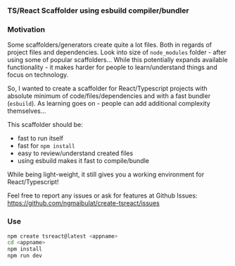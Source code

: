 ### TS/React Scaffolder using esbuild compiler/bundler


### Motivation
Some scaffolders/generators create quite a lot files. Both in regards of project files and dependencies.
Look into size of `node_modules` folder - after using some of popular scaffolders... While this potentially expands available functionality - it makes harder for people to learn/understand things and focus on technology.

So, I wanted to create a scaffolder for React/Typescript projects with absolute minimum of code/files/dependencies and with a fast bundler (`esbuild`). As learning goes on - people can add additional complexity themselves...

This scaffolder should be:
- fast to run itself
- fast for `npm install`
- easy to review/understand created files
- using esbuild makes it fast to compile/bundle

While being light-weight, it still gives you a working environment for React/Typescript!

Feel free to report any issues or ask for features at Github Issues:
https://github.com/ngmaibulat/create-tsreact/issues

### Use

```sh
npm create tsreact@latest <appname>
cd <appname>
npm install
npm run dev
```
